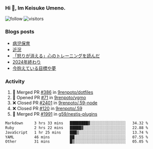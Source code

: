 ### Hi 👋, Im Keisuke Umeno.

<!--
**9renpoto/9renpoto** is a ✨ _special_ ✨ repository because its `README.md` (this file) appears on your GitHub profile.

Here are some ideas to get you started:

- 🔭 I’m currently working on ...
- 🌱 I’m currently learning ...
- 👯 I’m looking to collaborate on ...
- 🤔 I’m looking for help with ...
- 💬 Ask me about ...
- 📫 How to reach me: ...
- 😄 Pronouns: ...
- ⚡ Fun fact: ...
-->

![follow](https://img.shields.io/github/followers/9renpoto?label=Follow&style=social)
![visitors](https://komarev.com/ghpvc/?username=9renpoto&label=Profile%20views&color=0e75b6&style=flat)

### Blogs posts

<!-- BLOG-POST-LIST:START -->
- [病児保育](https://9renpoto.win/entry/2025/09/25/childcare_for_sick_children)
- [近況](https://9renpoto.win/entry/2025/04/05/current_status)
- [「怒りが消える」心のトレーニングを読んだ](https://9renpoto.win/entry/2025/02/01/anger-management)
- [2024年終わり](https://9renpoto.win/entry/2024/12/31/2024-end)
- [今抱えている目標や夢](https://9renpoto.win/entry/2024/12/02/objective)
<!-- BLOG-POST-LIST:END -->

### Activity

<!--START_SECTION:activity-->
1. 🎉 Merged PR [#386](https://github.com/9renpoto/dotfiles/pull/386) in [9renpoto/dotfiles](https://github.com/9renpoto/dotfiles)
2. 💪 Opened PR [#71](https://github.com/9renpoto/vgmo/pull/71) in [9renpoto/vgmo](https://github.com/9renpoto/vgmo)
3. ❌ Closed PR [#2401](https://github.com/9renpoto/.59-node/pull/2401) in [9renpoto/.59-node](https://github.com/9renpoto/.59-node)
4. ❌ Closed PR [#120](https://github.com/9renpoto/.59/pull/120) in [9renpoto/.59](https://github.com/9renpoto/.59)
5. 🎉 Merged PR [#1991](https://github.com/g59/nestjs-plugins/pull/1991) in [g59/nestjs-plugins](https://github.com/g59/nestjs-plugins)
<!--END_SECTION:activity-->

<!--START_SECTION:waka-->

```txt
Markdown     3 hrs 33 mins   ████████▓░░░░░░░░░░░░░░░░   34.32 %
Ruby         2 hrs 22 mins   █████▓░░░░░░░░░░░░░░░░░░░   22.88 %
JavaScript   1 hr 25 mins    ███▒░░░░░░░░░░░░░░░░░░░░░   13.74 %
YAML         46 mins         ██░░░░░░░░░░░░░░░░░░░░░░░   07.55 %
Other        31 mins         █▒░░░░░░░░░░░░░░░░░░░░░░░   05.05 %
```

<!--END_SECTION:waka-->
